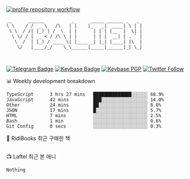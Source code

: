[![profile repository workflow](https://github.com/vbalien/vbalien/actions/workflows/push.yml/badge.svg)](https://github.com/vbalien/vbalien/actions/workflows/push.yml)
```
__      ______          _      _____ ______ _   _ 
\ \    / /  _ \   /\   | |    |_   _|  ____| \ | |
 \ \  / /| |_) | /  \  | |      | | | |__  |  \| |
  \ \/ / |  _ < / /\ \ | |      | | |  __| | . ` |
   \  /  | |_) / ____ \| |____ _| |_| |____| |\  |
    \/   |____/_/    \_\______|_____|______|_| \_|
                                                  
                                                  
```
[![Telegram Badge](https://img.shields.io/badge/-Telegram-2CA5E0?logo=telegram)](https://t.me/vbalien)
[![Keybase Badge](https://img.shields.io/badge/-Keybase-33A0FF?logo=keybase&logoColor=white)](https://keybase.io/vbalien)
[![Keybase PGP](https://img.shields.io/keybase/pgp/vbalien)](http://sks.pod02.fleetstreetops.com/pks/lookup?search=0xE98CF73DE1E36F7D1B8A383AFD987F8DBE513071&fingerprint=on&op=index)
[![Twitter Follow](https://img.shields.io/twitter/follow/_elnyan)](https://twitter.com/_elnyan)

📊 Weekly development breakdown
```
TypeScript      3 hrs 27 mins   ██████████████░░░░░░ 68.9%
JavaScript      42 mins         ███░░░░░░░░░░░░░░░░░ 14.0%
Other           24 mins         ██░░░░░░░░░░░░░░░░░░ 8.0%
JSON            17 mins         █░░░░░░░░░░░░░░░░░░░ 5.7%
HTML            7 mins          ░░░░░░░░░░░░░░░░░░░░ 2.5%
Bash            1 min           ░░░░░░░░░░░░░░░░░░░░ 0.6%
Git Config      0 secs          ░░░░░░░░░░░░░░░░░░░░ 0.3%
```
📖 RidiBooks 최근 구매한 책
```
```
📺 Laftel 최근 본 애니
```
Nothing
```
